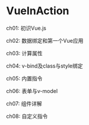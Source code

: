 # VueInAction

ch01: 初识Vue.js

ch02: 数据绑定和第一个Vue应用

ch03: 计算属性

ch04: v-bind及class与style绑定

ch05: 内置指令

ch06: 表单与v-model

ch07: 组件详解

ch08: 自定义指令